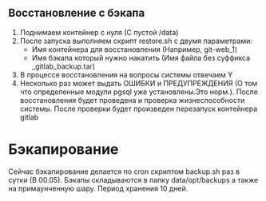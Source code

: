 ## Восстановление с бэкапа
1) Поднимаем контейнер с нуля (С пустой /data)
2) После запуска выполняем скрипт restore.sh с двумя параметрами:
   - Имя контейнера для восстановления (Например, git-web_1)
   - Имя бэкапа который нужно накатить (Имя файла без суффикса _gitlab_backup.tar)
3) В процессе восстановления на вопросы системы отвечаем Y 
4) Несколько раз может выдать ОШИБКИ и ПРЕДУПРЕЖДЕНИЯ (О том что определенные модули pgsql уже установлены.Это норм.). После восстановления будет проведена и проверка жизнеспособности системы. После проверки будет произведен перезапуск контейнера gitlab

# Бэкапирование
Сейчас бэкапирование делается по cron скриптом backup.sh раз в сутки (В 00.05). Бэкапы складываются в папку data/opt/backups а также на примаунченную шару. Период хранения 10 дней.




